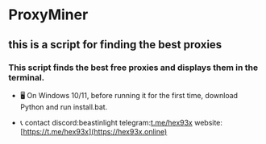# ProxyMiner
## this is a script for finding the best proxies

### This script finds the best free proxies and displays them in the terminal.

- 🖥️ On Windows 10/11, before running it for the first time, download Python and run install.bat.

- 📞 contact discord:beastinlight telegram:[t.me/hex93x](https://t.me/hex93x) website:[https://t.me/hex93x](https://hex93x.online)
